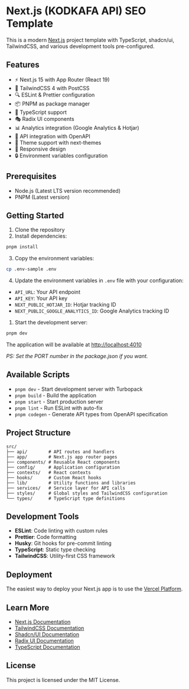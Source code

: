 # Next.js (KODKAFA API) SEO Template

This is a modern [Next.js](https://nextjs.org) project template with TypeScript, shadcn/ui, TailwindCSS, and various development tools pre-configured.

## Features

- ⚡️ Next.js 15 with App Router (React 19)
- 🎨 TailwindCSS 4 with PostCSS
- 🔍 ESLint & Prettier configuration
- 📦 PNPM as package manager
- 🎯 TypeScript support
- 🎭 Radix UI components
- 📊 Analytics integration (Google Analytics & Hotjar)
- 🔄 API integration with OpenAPI
- 🎨 Theme support with next-themes
- 📱 Responsive design
- 🔒 Environment variables configuration

## Prerequisites

- Node.js (Latest LTS version recommended)
- PNPM (Latest version)

## Getting Started

1. Clone the repository
2. Install dependencies:
```bash
pnpm install
```

3. Copy the environment variables:
```bash
cp .env-sample .env
```

4. Update the environment variables in `.env` file with your configuration:
- `API_URL`: Your API endpoint
- `API_KEY`: Your API key
- `NEXT_PUBLIC_HOTJAR_ID`: Hotjar tracking ID
- `NEXT_PUBLIC_GOOGLE_ANALYTICS_ID`: Google Analytics tracking ID

1. Start the development server:
```bash
pnpm dev
```

The application will be available at [http://localhost:4010](http://localhost:4010)

_PS: Set the PORT number in the package.json if you want._

## Available Scripts

- `pnpm dev` - Start development server with Turbopack
- `pnpm build` - Build the application
- `pnpm start` - Start production server
- `pnpm lint` - Run ESLint with auto-fix
- `pnpm codegen` - Generate API types from OpenAPI specification

## Project Structure

```
src/
├── api/        # API routes and handlers
├── app/        # Next.js app router pages
├── components/ # Reusable React components
├── config/     # Application configuration
├── contexts/   # React contexts
├── hooks/      # Custom React hooks
├── lib/        # Utility functions and libraries
├── services/   # Service layer for API calls
├── styles/     # Global styles and TailwindCSS configuration
└── types/      # TypeScript type definitions
```

## Development Tools

- **ESLint**: Code linting with custom rules
- **Prettier**: Code formatting
- **Husky**: Git hooks for pre-commit linting
- **TypeScript**: Static type checking
- **TailwindCSS**: Utility-first CSS framework

## Deployment

The easiest way to deploy your Next.js app is to use the [Vercel Platform](https://vercel.com/new?utm_medium=default-template&filter=next.js&utm_source=create-next-app&utm_campaign=create-next-app-readme).

## Learn More

- [Next.js Documentation](https://nextjs.org/docs)
- [TailwindCSS Documentation](https://tailwindcss.com/docs)
- [Shadcn/UI Documentation](https://ui.shadcn.com/)
- [Radix UI Documentation](https://www.radix-ui.com/docs/primitives)
- [TypeScript Documentation](https://www.typescriptlang.org/docs)

## License

This project is licensed under the MIT License.
